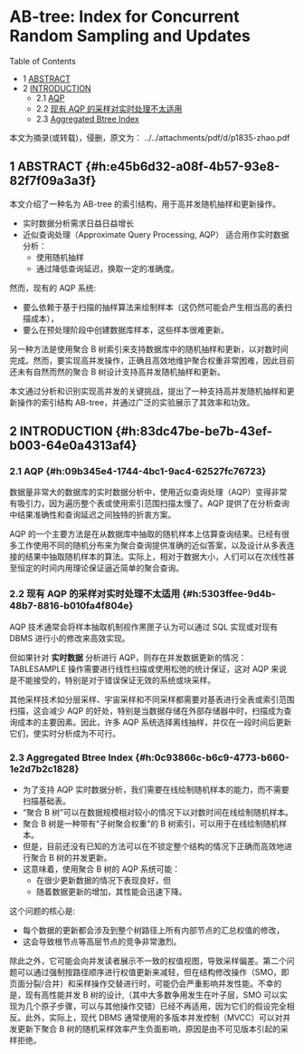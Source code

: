 # AB-tree: Index for Concurrent Random Sampling and Updates


<div class="ox-hugo-toc toc has-section-numbers">

<div class="heading">Table of Contents</div>

- <span class="section-num">1</span> [ABSTRACT](#h:e45b6d32-a08f-4b57-93e8-82f7f09a3a3f)
- <span class="section-num">2</span> [INTRODUCTION](#h:83dc47be-be7b-43ef-b003-64e0a4313af4)
    - <span class="section-num">2.1</span> [AQP](#h:09b345e4-1744-4bc1-9ac4-62527fc76723)
    - <span class="section-num">2.2</span> [现有 AQP 的采样对实时处理不太适用](#h:5303ffee-9d4b-48b7-8816-b010fa4f804e)
    - <span class="section-num">2.3</span> [Aggregated Btree Index](#h:0c93866c-b6c9-4773-b660-1e2d7b2c1828)

</div>
<!--endtoc-->


本文为摘录(或转载)，侵删，原文为： ../../attachments/pdf/d/p1835-zhao.pdf



## <span class="section-num">1</span> ABSTRACT {#h:e45b6d32-a08f-4b57-93e8-82f7f09a3a3f}

本文介绍了一种名为 AB-tree 的索引结构，用于高并发随机抽样和更新操作。

-   实时数据分析需求日益日益增长
-   近似查询处理（Approximate Query Processing, AQP） 适合用作实时数据分析：
    -   使用随机抽样
    -   通过降低查询延迟，换取一定的准确度。

然而，现有的 AQP 系统:

-   要么依赖于基于扫描的抽样算法来绘制样本（这仍然可能会产生相当高的表扫描成本），
-   要么在预处理阶段中创建数据库样本，这些样本很难更新。

另一种方法是使用聚合 B 树索引来支持数据库中的随机抽样和更新，以对数时间完成。然而，要实现高并发操作，正确且高效地维护聚合权重非常困难，因此目前还未有自然而然的聚合 B 树设计支持高并发随机抽样和更新。

本文通过分析和识别实现高并发的关键挑战，提出了一种支持高并发随机抽样和更新操作的索引结构
AB-tree，并通过广泛的实验展示了其效率和功效。


## <span class="section-num">2</span> INTRODUCTION {#h:83dc47be-be7b-43ef-b003-64e0a4313af4}


### <span class="section-num">2.1</span> AQP {#h:09b345e4-1744-4bc1-9ac4-62527fc76723}

数据量非常大的数据库的实时数据分析中，使用近似查询处理（AQP）变得非常有吸引力，因为遍历整个表或使用索引范围扫描太慢了。AQP 提供了在分析查询中结果准确性和查询延迟之间独特的折衷方案。

AQP 的一个主要方法是在从数据库中抽取的随机样本上估算查询结果。已经有很多工作使用不同的随机分布来为聚合查询提供准确的近似答案，以及设计从多表连接的结果中抽取随机样本的算法。实际上，相对于数据大小，人们可以在次线性甚至恒定的时间内用理论保证逼近简单的聚合查询。


### <span class="section-num">2.2</span> 现有 AQP 的采样对实时处理不太适用 {#h:5303ffee-9d4b-48b7-8816-b010fa4f804e}

AQP 技术通常会将样本抽取机制视作黑匣子认为可以通过 SQL 实现或对现有 DBMS 进行小的修改来高效实现。

但如果针对 **实时数据** 分析进行 AQP，则存在并发数据更新的情况： <br />
TABLESAMPLE 操作需要进行线性扫描或使用松弛的统计保证，这对 AQP 来说是不能接受的，特别是对于错误保证无效的系统或块采样。

其他采样技术如分层采样、宇宙采样和不同采样都需要对基表进行全表或索引范围扫描，这会减少
AQP 的好处，特别是当数据存储在外部存储器中时，扫描成为查询成本的主要因素。因此，许多 AQP
系统选择离线抽样，并仅在一段时间后更新它们，使实时分析成为不可行。


### <span class="section-num">2.3</span> Aggregated Btree Index {#h:0c93866c-b6c9-4773-b660-1e2d7b2c1828}

-   为了支持 AQP 实时数据分析，我们需要在线绘制随机样本的能力，而不需要扫描基础表。
-   “聚合 B 树”可以在数据规模相对较小的情况下以对数时间在线绘制随机样本。
-   聚合 B 树是一种带有“子树聚合权重”的 B 树索引，可以用于在线绘制随机样本。
-   但是，目前还没有已知的方法可以在不锁定整个结构的情况下正确而高效地进行聚合 B 树的并发更新。
-   这意味着，使用聚合 B 树的 AQP 系统可能：
    -   在很少更新数据的情况下表现良好，但
    -   随着数据更新的增加，其性能会迅速下降。

这个问题的核心是:

-   每个数据的更新都会涉及到整个树路径上所有内部节点的汇总权值的修改，
-   这会导致根节点等高层节点的竞争非常激烈。

除此之外，它可能会向并发读者展示不一致的权值视图，导致采样偏差。第二个问题可以通过强制按路径顺序进行权值更新来减轻，但在结构修改操作（SMO，即页面分裂/合并）和采样操作交替进行时，可能仍会严重影响并发性能。不幸的是，现有高性能并发 B 树的设计,（其中大多数争用发生在叶子层，SMO 可以实现为几个原子步骤，可以与其他操作交错）已经不再适用，因为它们的假设完全相反。此外，实际上，现代 DBMS 通常使用的多版本并发控制（MVCC）可以对并发更新下聚合 B 树的随机采样效率产生负面影响，原因是由不可见版本引起的采样拒绝。

